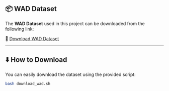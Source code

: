 ## 📦 WAD Dataset

The **WAD Dataset** used in this project can be downloaded from the following link:

🔗 [Download WAD Dataset](https://sprproxy-1258344707.cos.ap-shanghai.myqcloud.com/seraphyuan/ilabel/blind_vlm/wad_dataset.tar)

---

## ⬇️ How to Download

You can easily download the dataset using the provided script:

```bash
bash download_wad.sh
```